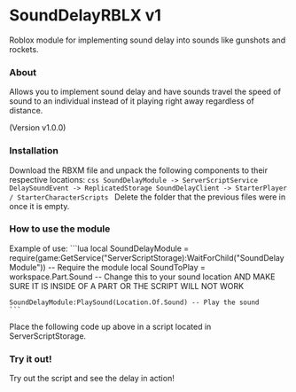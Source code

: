 # SoundDelayRBLX v1
Roblox module for implementing sound delay into sounds like gunshots and rockets.

### About
Allows you to implement sound delay and have sounds travel the speed of sound to an individual instead of it playing right away regardless of distance. 

(Version v1.0.0)

### Installation
Download the RBXM file and unpack the following components to their respective locations:
    ```css
    SoundDelayModule -> ServerScriptService
    DelaySoundEvent -> ReplicatedStorage
    SoundDelayClient -> StarterPlayer / StarterCharacterScripts
    ```
Delete the folder that the previous files were in once it is empty.

### How to use the module
Example of use:
    ```lua
    local SoundDelayModule = require(game:GetService("ServerScriptStorage):WaitForChild("SoundDelayModule")) -- Require the module 
    local SoundToPlay = workspace.Part.Sound -- Change this to your sound location AND MAKE SURE IT IS INSIDE OF A PART OR THE SCRIPT WILL NOT WORK
    
    SoundDelayModule:PlaySound(Location.Of.Sound) -- Play the sound
    ```
Place the following code up above in a script located in ServerScriptStorage.

### Try it out!
Try out the script and see the delay in action!
